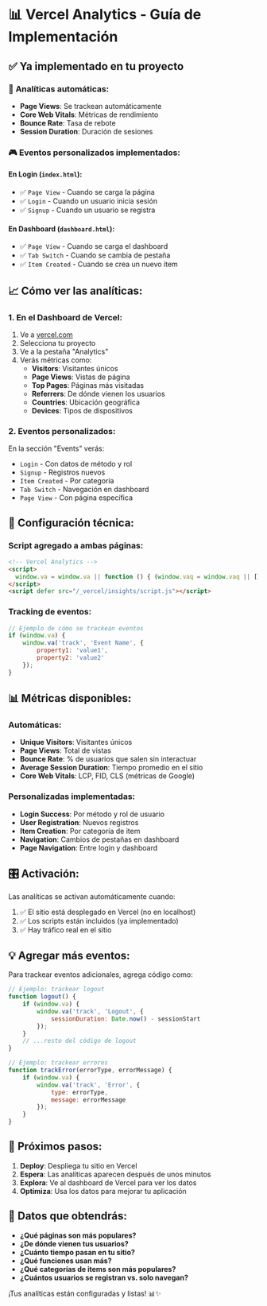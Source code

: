 # 📊 Vercel Analytics - Guía de Implementación

## ✅ Ya implementado en tu proyecto

### 🎯 **Analíticas automáticas:**
- **Page Views**: Se trackean automáticamente
- **Core Web Vitals**: Métricas de rendimiento
- **Bounce Rate**: Tasa de rebote
- **Session Duration**: Duración de sesiones

### 🎮 **Eventos personalizados implementados:**

#### En Login (`index.html`):
- ✅ `Page View` - Cuando se carga la página
- ✅ `Login` - Cuando un usuario inicia sesión
- ✅ `Signup` - Cuando un usuario se registra

#### En Dashboard (`dashboard.html`):
- ✅ `Page View` - Cuando se carga el dashboard
- ✅ `Tab Switch` - Cuando se cambia de pestaña
- ✅ `Item Created` - Cuando se crea un nuevo item

## 📈 **Cómo ver las analíticas:**

### 1. **En el Dashboard de Vercel:**
1. Ve a [vercel.com](https://vercel.com)
2. Selecciona tu proyecto
3. Ve a la pestaña "Analytics"
4. Verás métricas como:
   - **Visitors**: Visitantes únicos
   - **Page Views**: Vistas de página
   - **Top Pages**: Páginas más visitadas
   - **Referrers**: De dónde vienen los usuarios
   - **Countries**: Ubicación geográfica
   - **Devices**: Tipos de dispositivos

### 2. **Eventos personalizados:**
En la sección "Events" verás:
- `Login` - Con datos de método y rol
- `Signup` - Registros nuevos
- `Item Created` - Por categoría
- `Tab Switch` - Navegación en dashboard
- `Page View` - Con página específica

## 🔧 **Configuración técnica:**

### Script agregado a ambas páginas:
```html
<!-- Vercel Analytics -->
<script>
  window.va = window.va || function () { (window.vaq = window.vaq || []).push(arguments); };
</script>
<script defer src="/_vercel/insights/script.js"></script>
```

### Tracking de eventos:
```javascript
// Ejemplo de cómo se trackean eventos
if (window.va) {
    window.va('track', 'Event Name', { 
        property1: 'value1',
        property2: 'value2'
    });
}
```

## 📊 **Métricas disponibles:**

### **Automáticas:**
- **Unique Visitors**: Visitantes únicos
- **Page Views**: Total de vistas
- **Bounce Rate**: % de usuarios que salen sin interactuar
- **Average Session Duration**: Tiempo promedio en el sitio
- **Core Web Vitals**: LCP, FID, CLS (métricas de Google)

### **Personalizadas implementadas:**
- **Login Success**: Por método y rol de usuario
- **User Registration**: Nuevos registros
- **Item Creation**: Por categoría de item
- **Navigation**: Cambios de pestañas en dashboard
- **Page Navigation**: Entre login y dashboard

## 🎛️ **Activación:**

Las analíticas se activan automáticamente cuando:
1. ✅ El sitio está desplegado en Vercel (no en localhost)
2. ✅ Los scripts están incluidos (ya implementado)
3. ✅ Hay tráfico real en el sitio

## 💡 **Agregar más eventos:**

Para trackear eventos adicionales, agrega código como:

```javascript
// Ejemplo: trackear logout
function logout() {
    if (window.va) {
        window.va('track', 'Logout', { 
            sessionDuration: Date.now() - sessionStart 
        });
    }
    // ...resto del código de logout
}

// Ejemplo: trackear errores
function trackError(errorType, errorMessage) {
    if (window.va) {
        window.va('track', 'Error', { 
            type: errorType,
            message: errorMessage
        });
    }
}
```

## 🚀 **Próximos pasos:**

1. **Deploy**: Despliega tu sitio en Vercel
2. **Espera**: Las analíticas aparecen después de unos minutos
3. **Explora**: Ve al dashboard de Vercel para ver los datos
4. **Optimiza**: Usa los datos para mejorar tu aplicación

## 📱 **Datos que obtendrás:**

- **¿Qué páginas son más populares?**
- **¿De dónde vienen tus usuarios?**
- **¿Cuánto tiempo pasan en tu sitio?**
- **¿Qué funciones usan más?**
- **¿Qué categorías de items son más populares?**
- **¿Cuántos usuarios se registran vs. solo navegan?**

¡Tus analíticas están configuradas y listas! 📊✨
